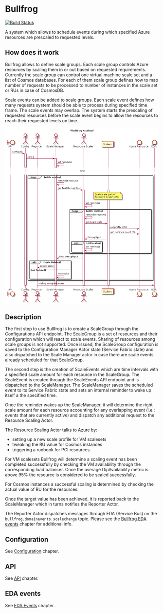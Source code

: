 # Bullfrog

[![Build Status](https://eshopworld.visualstudio.com/Github%20build/_apis/build/status/bullfrog?branchName=master)](https://eshopworld.visualstudio.com/Github%20build/_build/latest?definitionId=607)


A system which allows to schedule events during which specified Azure resources are prescaled to requested levels.

## How does it work
Bullfrog allows to define scale groups. Each scale group controls Azure resources by scaling them in or out based on requested requirements. Currently the scale group can control one virtual machine scale set and a list of Cosmos databases. For each of them scale group defines how to map number of requests to be processed to number of instances in the scale set or RUs in case of CosmosDB.

Scale events can be added to scale groups. Each scale event defines how many requests system should be able to process during specified time frame. The scale events may overlap. The system starts the prescaling of requested resources before the scale event begins to allow the resources to reach their requested levels on time.

![Bullfrog Sequence Diagram](docs/CS-Bullfrog-Sequence-Diagram.png)

## Description
The first step to use Bullfrog is to create a ScaleGroup through the Configurations API endpoint. The ScaleGroup is a set of resources and their configuration which will react to scale events. Sharing of resources among scale groups is not supported. Once issued, the ScaleGroup configuration is saved to the Configuration Manager Actor state (Service Fabric state) and also dispatched to the Scale Manager actor in case there are scale events already scheduled for that ScaleGroup.

The second step is the creation of ScaleEvents which are time intervals with a specified scale amount for each resource in the ScaleGroup. The ScaleEvent is created through the ScaleEvents API endpoint and is dispatched to the ScaleManager. The ScaleManager saves the scheduled event to its Service Fabric state and sets an internal reminder to wake up itself a the specified time.

Once the reminder wakes up the ScaleManager, it will determine the right scale amount for each resource accounting for any overlapping event (i.e.: events that are currently active) and dispatch any additional request to the Resource Scaling Actor.

The Resource Scaling Actor talks to Azure by:
- setting up a new scale profile for VM scalesets
- tweaking the RU value for Cosmos instances
- triggering a runbook for PCI resources

For VM scalesets Bullfrog will determine a scaling event has been completed successfully by checking the VM availability through the corresponding load balancer. Once the average DipAvailability metric is above 95% the resource is considered to be scaled successfully.

For Cosmos instances a successful scaling is determined by checking the actual value of RU for the resources.

Once the target value has been achieved, it is reported back to the ScaleManager which in turns notifies the Reporter Actor.

The Reporter Actor dispatches messages through EDA (Service Bus) on the `bullfrog.domainevents.scalechange` topic. Please see the [Bullfrog EDA events](docs/eda_events.md) chapter for additional info.

## Configuration

See [Configuration](docs/configuration.md) chapter.

## API

See [API](docs/api.md) chapter.

## EDA events

See [EDA Events](docs/eda_events.md) chapter.